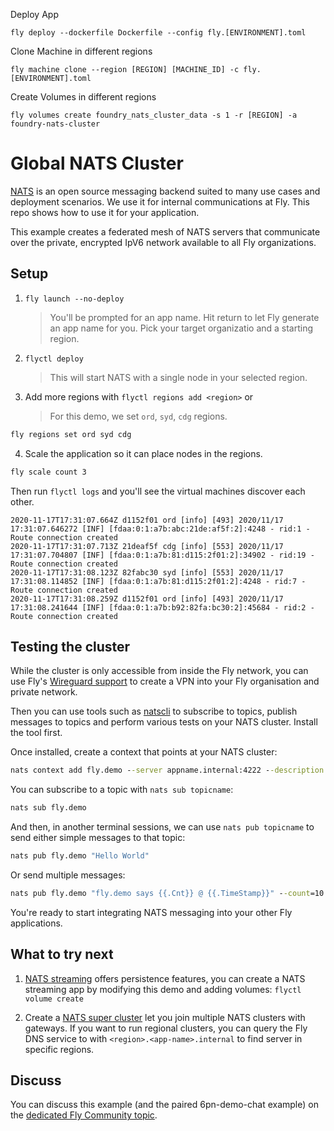 Deploy App

`fly deploy --dockerfile Dockerfile --config fly.[ENVIRONMENT].toml`

Clone Machine in different regions

`fly machine clone --region [REGION] [MACHINE_ID] -c fly.[ENVIRONMENT].toml`

Create Volumes in different regions

`fly volumes create foundry_nats_cluster_data -s 1 -r [REGION] -a foundry-nats-cluster`


# Global NATS Cluster

[NATS](https://docs.nats.io/) is an open source messaging backend suited to many use cases and deployment scenarios. We use it for internal communications at Fly. This repo shows how to use it for your application.

This example creates a federated mesh of NATS servers that communicate over the private, encrypted IpV6 network available to all Fly organizations.
## Setup

1. `fly launch --no-deploy`

    > You'll be prompted for an app name. Hit return to let Fly generate an app name for you. Pick your target organizatio and a starting region.

2. `flyctl deploy`

    > This will start NATS with a single node in your selected region.

3. Add more regions with `flyctl regions add <region>` or

    > For this demo, we set `ord`, `syd`, `cdg` regions.

```cmd
fly regions set ord syd cdg
```

4. Scale the application so it can place nodes in the regions.

```cmd
fly scale count 3
```

Then run `flyctl logs` and you'll see the virtual machines discover each other.

```
2020-11-17T17:31:07.664Z d1152f01 ord [info] [493] 2020/11/17 17:31:07.646272 [INF] [fdaa:0:1:a7b:abc:21de:af5f:2]:4248 - rid:1 - Route connection created
2020-11-17T17:31:07.713Z 21deaf5f cdg [info] [553] 2020/11/17 17:31:07.704807 [INF] [fdaa:0:1:a7b:81:d115:2f01:2]:34902 - rid:19 - Route connection created
2020-11-17T17:31:08.123Z 82fabc30 syd [info] [553] 2020/11/17 17:31:08.114852 [INF] [fdaa:0:1:a7b:81:d115:2f01:2]:4248 - rid:7 - Route connection created
2020-11-17T17:31:08.259Z d1152f01 ord [info] [493] 2020/11/17 17:31:08.241644 [INF] [fdaa:0:1:a7b:b92:82fa:bc30:2]:45684 - rid:2 - Route connection created
```

## Testing the cluster

While the cluster is only accessible from inside the Fly network, you can use Fly's [Wireguard support](/docs/reference/privatenetwork/) to create a VPN into your Fly organisation and private network.

Then you can use tools such as [natscli](https://github.com/nats-io/natscli) to subscribe to topics, publish messages to topics and perform various tests on your NATS cluster. Install the tool first.

Once installed, create a context that points at your NATS cluster:

```cmd
nats context add fly.demo --server appname.internal:4222 --description "My Cluster" --select
```

You can subscribe to a topic with `nats sub topicname`:

```cmd
nats sub fly.demo
```

And then, in another terminal sessions, we can use `nats pub topicname` to send either simple messages to that topic:

```cmd
nats pub fly.demo "Hello World"
```

Or send multiple messages:

```cmd
nats pub fly.demo "fly.demo says {{.Cnt}} @ {{.TimeStamp}}" --count=10
```

You're ready to start integrating NATS messaging into your other Fly applications.

## What to try next

1. [NATS streaming](https://docs.nats.io/nats-streaming-concepts/intro) offers persistence features, you can create a NATS streaming app by modifying this demo and adding volumes: `flyctl volume create`

2. Create a [NATS super cluster](https://docs.nats.io/nats-server/configuration/gateways) let you join multiple NATS clusters with gateways. If you want to run regional clusters, you can query the Fly DNS service to with `<region>.<app-name>.internal` to find server in specific regions.


## Discuss

You can discuss this example (and the paired 6pn-demo-chat example) on the [dedicated Fly Community topic](https://community.fly.io/t/new-examples-nats-cluster-and-6pn-demo-chat/562).

